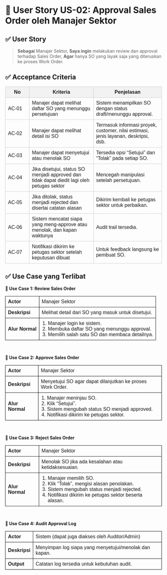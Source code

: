 # 🎯 User Story US-02: Approval Sales Order oleh Manajer Sektor
## ✅ User Story

> **Sebagai** Manajer Sektor,
**Saya ingin** melakukan review dan approval terhadap Sales Order,
**Agar** hanya SO yang layak saja yang diteruskan ke proses Work Order.

## ✅ Acceptance Criteria
<table style="width: 100%; border-collapse: collapse; font-family: sans-serif;">
  <thead>
    <tr style="background-color: #f2f2f2;">
      <th style="width: 60px; border: 1px solid #ccc; padding: 8px;">No</th>
      <th style="border: 1px solid #ccc; padding: 8px;">Kriteria</th>
      <th style="border: 1px solid #ccc; padding: 8px;">Penjelasan</th>
    </tr>
  </thead>
  <tbody>
    <tr>
      <td style="border: 1px solid #ccc; padding: 8px;">AC-01</td>
      <td style="border: 1px solid #ccc; padding: 8px;">Manajer dapat melihat daftar SO yang menunggu persetujuan</td>
      <td style="border: 1px solid #ccc; padding: 8px;">Sistem menampilkan SO dengan status draft/menunggu approval.</td>
    </tr>
    <tr>
      <td style="border: 1px solid #ccc; padding: 8px;">AC-02</td>
      <td style="border: 1px solid #ccc; padding: 8px;">Manajer dapat melihat detail isi SO</td>
      <td style="border: 1px solid #ccc; padding: 8px;">Termasuk informasi proyek, customer, nilai estimasi, jenis layanan, deskripsi, dsb.</td>
    </tr>
    <tr>
      <td style="border: 1px solid #ccc; padding: 8px;">AC-03</td>
      <td style="border: 1px solid #ccc; padding: 8px;">Manajer dapat menyetujui atau menolak SO</td>
      <td style="border: 1px solid #ccc; padding: 8px;">Tersedia opsi “Setujui” dan “Tolak” pada setiap SO.</td>
    </tr>
    <tr>
      <td style="border: 1px solid #ccc; padding: 8px;">AC-04</td>
      <td style="border: 1px solid #ccc; padding: 8px;">Jika disetujui, status SO menjadi approved dan tidak dapat diedit lagi oleh petugas sektor</td>
      <td style="border: 1px solid #ccc; padding: 8px;">Mencegah manipulasi setelah persetujuan.</td>
    </tr>
    <tr>
      <td style="border: 1px solid #ccc; padding: 8px;">AC-05</td>
      <td style="border: 1px solid #ccc; padding: 8px;">Jika ditolak, status menjadi rejected dan disertai catatan alasan</td>
      <td style="border: 1px solid #ccc; padding: 8px;">Dikirim kembali ke petugas sektor untuk perbaikan.</td>
    </tr>
    <tr>
      <td style="border: 1px solid #ccc; padding: 8px;">AC-06</td>
      <td style="border: 1px solid #ccc; padding: 8px;">Sistem mencatat siapa yang meng-approve atau menolak, dan kapan waktunya</td>
      <td style="border: 1px solid #ccc; padding: 8px;">Audit trail tersedia.</td>
    </tr>
    <tr>
      <td style="border: 1px solid #ccc; padding: 8px;">AC-07</td>
      <td style="border: 1px solid #ccc; padding: 8px;">Notifikasi dikirim ke petugas sektor setelah keputusan dibuat</td>
      <td style="border: 1px solid #ccc; padding: 8px;">Untuk feedback langsung ke pembuat SO.</td>
    </tr>
  </tbody>
</table>

## ✅ Use Case yang Terlibat

**🔹 Use Case 1: Review Sales Order**
<table style="width: 100%; border-collapse: collapse; font-family: sans-serif;">
  <tr>
    <td style="border: 1px solid #000; padding: 8px; font-weight: bold;">Actor</td>
    <td style="border: 1px solid #000; padding: 8px;">Manajer Sektor </td>
  </tr>
  <tr>
    <td style="border: 1px solid #000; padding: 8px; font-weight: bold;">Deskripsi</td>
    <td style="border: 1px solid #000; padding: 8px;">
      Melihat detail dari SO yang masuk untuk disetujui.
    </td>
  </tr>
  <tr>
    <td style="border: 1px solid #000; padding: 8px; font-weight: bold;">Alur Normal</td>
    <td style="border: 1px solid #000; padding: 8px;">
      <ol style="margin: 0; padding-left: 20px;">
        <li>Manajer login ke sistem.</li>
        <li>Membuka daftar SO yang menunggu approval.</li>
        <li>Memilih salah satu SO dan membaca detailnya.</li>
      </ol>
    </td>
  </tr>
</table>
<br>

**🔹 Use Case 2: Approve Sales Order**
<table style="width: 100%; border-collapse: collapse; font-family: sans-serif;">
  <tr>
    <td style="border: 1px solid #000; padding: 8px; font-weight: bold;">Actor</td>
    <td style="border: 1px solid #000; padding: 8px;">
    Manajer Sektor  
    </td>
  </tr>
  <tr>
    <td style="border: 1px solid #000; padding: 8px; font-weight: bold;">Deskripsi</td>
    <td style="border: 1px solid #000; padding: 8px;">
      Menyetujui SO agar dapat dilanjutkan ke proses Work Order.
    </td>
  </tr>
  <tr>
    <td style="border: 1px solid #000; padding: 8px; font-weight: bold;">Alur Normal</td>
    <td style="border: 1px solid #000; padding: 8px;">
      <ol style="margin: 0; padding-left: 20px;">
        <li>Manajer meninjau SO.</li>
        <li>Klik “Setujui”.</li>
        <li>Sistem mengubah status SO menjadi approved.</li>
        <li>Notifikasi dikirim ke petugas sektor.</li>
      </ol>
    </td>
  </tr>
</table>

<br>

**🔹 Use Case 3: Reject Sales Order**
<table style="width: 100%; border-collapse: collapse; font-family: sans-serif;">
  <tr>
    <td style="border: 1px solid #000; padding: 8px; font-weight: bold;">Actor</td>
    <td style="border: 1px solid #000; padding: 8px;">Manajer Sektor </td>
  </tr>
  <tr>
    <td style="border: 1px solid #000; padding: 8px; font-weight: bold;">Deskripsi</td>
    <td style="border: 1px solid #000; padding: 8px;">
      Menolak SO jika ada kesalahan atau ketidaksesuaian.
    </td>
  </tr>
  <tr>
    <td style="border: 1px solid #000; padding: 8px; font-weight: bold;">Alur Normal</td>
    <td style="border: 1px solid #000; padding: 8px;">
      <ol style="margin: 0; padding-left: 20px;">
        <li>Manajer memilih SO.</li>
        <li>Klik “Tolak”, mengisi alasan penolakan.</li>
        <li>Sistem mengubah status menjadi rejected.</li>
        <li>Notifikasi dikirim ke petugas sektor beserta alasan.</li>
      </ol>
    </td>
  </tr>
</table>
<br>

**🔹 Use Case 4: Audit Approval Log**
<table style="width: 100%; border-collapse: collapse; font-family: sans-serif;">
  <tr>
    <td style="border: 1px solid #000; padding: 8px; font-weight: bold;">Actor</td>
    <td style="border: 1px solid #000; padding: 8px;">Sistem (dapat juga diakses oleh Auditor/Admin)</td>
  </tr>
  <tr>
    <td style="border: 1px solid #000; padding: 8px; font-weight: bold;">Deskripsi</td>
    <td style="border: 1px solid #000; padding: 8px;">
      Menyimpan log siapa yang menyetujui/menolak dan kapan.
    </td>
  </tr>
  <tr>
    <td style="border: 1px solid #000; padding: 8px; font-weight: bold;">Output</td>
    <td style="border: 1px solid #000; padding: 8px;">
      Catatan log tersedia untuk kebutuhan audit.
    </td>
  </tr>
</table>
